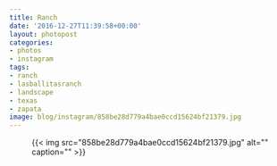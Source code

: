 ```yaml
---
title: Ranch
date: '2016-12-27T11:39:58+00:00'
layout: photopost
categories:
- photos
- instagram
tags:
- ranch
- lasballitasranch
- landscape
- texas
- zapata
image: blog/instagram/858be28d779a4bae0ccd15624bf21379.jpg
---
```


<figure class="photo photo--square">
  {{< img src="858be28d779a4bae0ccd15624bf21379.jpg" alt="" caption="" >}}

</figure>



